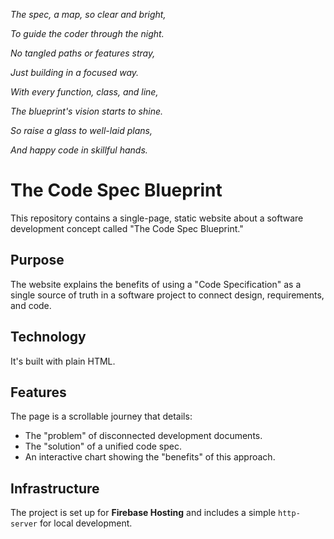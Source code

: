 *The spec, a map, so clear and bright,*

*To guide the coder through the night.*

*No tangled paths or features stray,*

*Just building in a focused way.*

*With every function, class, and line,*

*The blueprint's vision starts to shine.*

*So raise a glass to well-laid plans,*

*And happy code in skillful hands.*


# The Code Spec Blueprint

This repository contains a single-page, static website about a software development concept called "The Code Spec Blueprint."

## Purpose

The website explains the benefits of using a "Code Specification" as a single source of truth in a software project to connect design, requirements, and code.

## Technology

It's built with plain HTML.

## Features

The page is a scrollable journey that details:
*   The "problem" of disconnected development documents.
*   The "solution" of a unified code spec.
*   An interactive chart showing the "benefits" of this approach.

## Infrastructure

The project is set up for **Firebase Hosting** and includes a simple `http-server` for local development.
